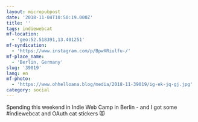 ```yaml
---
layout: micropubpost
date: '2018-11-04T10:50:19.000Z'
title: ''
tags: indiewebcat
mf-location:
  - 'geo:52.518391,13.401251'
mf-syndication:
  - 'https://www.instagram.com/p/BpwXRiulfu-/'
mf-place_name:
  - 'Berlin, Germany'
slug: '39019'
lang: en
mf-photo:
  - 'https://www.ohhelloana.blog/media/2018-11-39019/ig-ek-jq-gj.jpg'
category: social
---
```

Spending this weekend in Indie Web Camp in Berlin - and I got some #indiewebcat and OAuth cat stickers 😻
